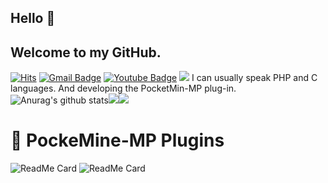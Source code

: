 ## Hello 👋

## Welcome to my GitHub.
[![Hits](https://hits.seeyoufarm.com/api/count/incr/badge.svg?url=https%3A%2F%2Fgithub.com%2Fgjbae1212%2Fhit-counter)](https://hits.seeyoufarm.com) [![Gmail Badge](https://img.shields.io/badge/Gmail-d14836?style=flat-square&logo=Gmail&logoColor=white&link=mailto:snugyun01@gmail.com)](mailto:sanghyeon302403@gmail.com) [![Youtube Badge](https://img.shields.io/badge/Youtube-ff0000?style=flat-square&logo=youtube&link=https://www.youtube.com/channel/UCPtKuCgRRy-LZrIgGDOUEkQ)](https://www.youtube.com/channel/UCPtKuCgRRy-LZrIgGDOUEkQ)
![](https://img.shields.io/github/followers/sanghyeon-dev?style=plastic)
I can usually speak PHP and C languages. And developing the PocketMin-MP plug-in.
![Anurag's github stats](https://github-readme-stats.vercel.app/api?username=sanghyeon-Dev&show_icons=true&theme=dark)![](https://github.com/anuraghazra/github-readme-stats)![](https://github-readme-stats.vercel.app/api/top-langs/?username=sanghyeon-dev&langs_count=3show_icons=true&theme=dark)
  
  # 📘 PockeMine-MP Plugins
![ReadMe Card](https://github-readme-stats.vercel.app/api/pin/?theme=dark&username=Sanghyeon-dev&repo=Bandinspect)
![ReadMe Card](https://github-readme-stats.vercel.app/api/pin/?theme=dark&username=Sanghyeon-dev&repo=PotionAPI)
